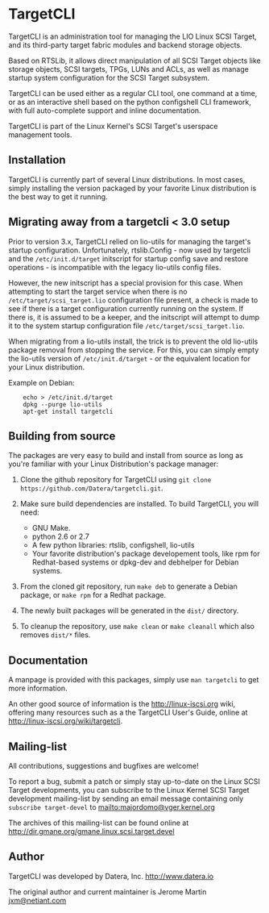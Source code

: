 # TargetCLI

TargetCLI is an administration tool for managing the LIO Linux SCSI Target,
and its third-party target fabric modules and backend storage objects.

Based on RTSLib, it allows direct manipulation of all SCSI Target objects like
storage objects, SCSI targets, TPGs, LUNs and ACLs, as well as manage startup
system configuration for the SCSI Target subsystem.

TargetCLI can be used either as a regular CLI tool, one command at a time, or
as an interactive shell based on the python configshell CLI framework, with
full auto-complete support and inline documentation.

TargetCLI is part of the Linux Kernel's SCSI Target's userspace management
tools.

## Installation

TargetCLI is currently part of several Linux distributions. In most cases,
simply installing the version packaged by your favorite Linux distribution is
the best way to get it running.

## Migrating away from a targetcli < 3.0 setup

Prior to version 3.x, TargetCLI relied on lio-utils for managing the target's
startup configuration. Unfortunately, rtslib.Config - now used by targetcli and
the `/etc/init.d/target` initscript for startup config save and restore
operations - is incompatible with the legacy lio-utils config files.

However, the new initscript has a special provision for this case. 
When attempting to start the target service when there is no
`/etc/target/scsi_target.lio` configuration file present, a check is made to see
if there is a target configuration currently running on the system. If there is,
it is assumed to be a keeper, and the initscript will attempt to dump it to the
system startup configuration file `/etc/target/scsi_target.lio`.

When migrating from a lio-utils install, the trick is to prevent the old lio-utils
package removal from stopping the service. For this, you can simply empty the
lio-utils version of `/etc/init.d/target` - or the equivalent location for your
Linux distribution.

Example on Debian:

        echo > /etc/init.d/target
        dpkg --purge lio-utils
        apt-get install targetcli

## Building from source

The packages are very easy to build and install from source as long as
you're familiar with your Linux Distribution's package manager:

1.  Clone the github repository for TargetCLI using `git clone
    https://github.com/Datera/targetcli.git`.

2.  Make sure build dependencies are installed. To build TargetCLI, you will need:

	* GNU Make.
	* python 2.6 or 2.7
	* A few python libraries: rtslib, configshell, lio-utils
	* Your favorite distribution's package developement tools, like rpm for
	  Redhat-based systems or dpkg-dev and debhelper for Debian systems.

3.  From the cloned git repository, run `make deb` to generate a Debian
    package, or `make rpm` for a Redhat package.

4.  The newly built packages will be generated in the `dist/` directory.

5.  To cleanup the repository, use `make clean` or `make cleanall` which also
    removes `dist/*` files.

## Documentation

A manpage is provided with this packages, simply use `man targetcli` to get
more information.

An other good source of information is the http://linux-iscsi.org wiki,
offering many resources such as a the TargetCLI User's Guide, online at
http://linux-iscsi.org/wiki/targetcli.

## Mailing-list

All contributions, suggestions and bugfixes are welcome!

To report a bug, submit a patch or simply stay up-to-date on the Linux SCSI
Target developments, you can subscribe to the Linux Kernel SCSI Target
development mailing-list by sending an email message containing only
`subscribe target-devel` to <mailto:majordomo@vger.kernel.org>

The archives of this mailing-list can be found online at
http://dir.gmane.org/gmane.linux.scsi.target.devel

## Author

TargetCLI was developed by Datera, Inc.
http://www.datera.io

The original author and current maintainer is
Jerome Martin <jxm@netiant.com>
